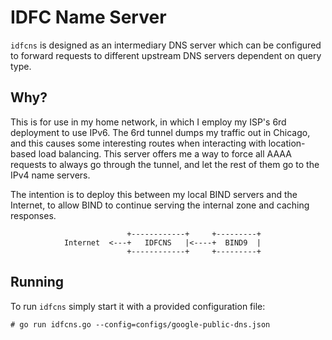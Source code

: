 # IDFC Name Server

`idfcns` is designed as an intermediary DNS server which can be configured
to forward requests to different upstream DNS servers dependent on query type.

## Why?

This is for use in my home network, in which I employ my ISP's 6rd deployment to
use IPv6. The 6rd tunnel dumps my traffic out in Chicago, and this causes some
interesting routes when interacting with location-based load balancing. This
server offers me a way to force all AAAA requests to always go through the
tunnel, and let the rest of them go to the IPv4 name servers.

The intention is to deploy this between my local BIND servers and the Internet,
to allow BIND to continue serving the internal zone and caching responses.

```
                          +------------+     +---------+
            Internet  <---+   IDFCNS   |<----+  BIND9  |
                          +------------+     +---------+
```

## Running

To run `idfcns` simply start it with a provided configuration file:

```
# go run idfcns.go --config=configs/google-public-dns.json
```